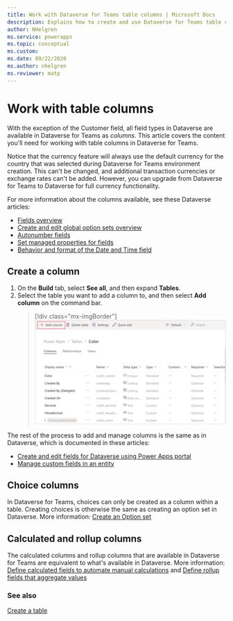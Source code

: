 ```yaml
---
title: Work with Dataverse for Teams table columns | Microsoft Docs
description: Explains how to create and use Dataverse for Teams table columns.
author: NHelgren
ms.service: powerapps
ms.topic: conceptual
ms.custom: 
ms.date: 09/22/2020
ms.author: nhelgren
ms.reviewer: matp
---
```


# Work with table columns

With the exception of the Customer field, all field types in Dataverse are available in Dataverse for Teams as *columns*. This article covers the content you'll need for working with table columns in Dataverse for Teams.

Notice that the currency feature will always use the default currency for the country that was selected during Dataverse for Teams environment creation. This can't be changed, and additional transaction currencies or exchange rates can't be added. However, you can upgrade from Dataverse for Teams to Dataverse for full currency functionality.

For more information about the columns available, see these Dataverse articles:

- [Fields overview](../maker/common-data-service/fields-overview.md)
- [Create and edit global option sets overview](../maker/common-data-service/create-edit-global-option-sets.md)
- [Autonumber fields](../maker/common-data-service/autonumber-fields.md)
- [Set managed properties for fields](../maker/common-data-service/set-managed-properties-for-field.md)
- [Behavior and format of the Date and Time field](../maker/common-data-service/behavior-format-date-time-field.md)

## Create a column

1. On the **Build** tab, select **See all**, and then expand **Tables**. 
2. Select the table you want to add a column to, and then select **Add column** on the command bar.
    > [!div class="mx-imgBorder"] 
    > ![Create a table column](media/create-table-column.png "Create a table column")

The rest of the process to add and manage columns is the same as in Dataverse, which is documented in these articles:
- [Create and edit fields for Dataverse using Power Apps portal](../maker/common-data-service/create-edit-field-portal.md)
- [Manage custom fields in an entity](../maker/common-data-service/data-platform-manage-fields.md)

## Choice columns

In Dataverse for Teams, choices can only be created as a column within a table. Creating choices is otherwise the same as creating an option set in Dataverse. More information: [Create an Option set](../maker/common-data-service/custom-picklists.md)

## Calculated and rollup columns

The calculated columns and rollup columns that are available in Dataverse for Teams are equivalent to what's available in Dataverse. More information: [Define calculated fields to automate manual calculations](../maker/common-data-service/define-calculated-fields.md) and [Define rollup fields that aggregate values](../maker/common-data-service/define-rollup-fields.md)

### See also

[Create a table](create-table.md)
